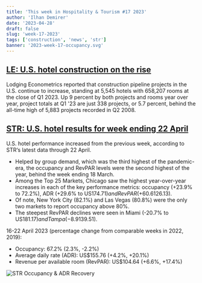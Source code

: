 ```yaml
---
title: 'This week in Hospitality & Tourism #17 2023'
author: 'Ilhan Demirer'
date: '2023-04-28'
draft: false
slug: 'week-17-2023'
tags: ['construction', 'news', 'str']
banner: '2023-week-17-occupancy.svg'
---
```


## [LE: U.S. hotel construction on the rise](https://www.hotelmanagement.net/construction/le-us-construction-pipeline-rise)

Lodging Econometrics reported that construction pipeline projects in the U.S. continue to increase, standing at 5,545 hotels with 658,207 rooms at the close of Q1 2023. Up 9 percent by both projects and rooms year over year, project totals at Q1 '23 are just 338 projects, or 5.7 percent, behind the all-time high of 5,883 projects recorded in Q2 2008.

## [STR: U.S. hotel results for week ending 22 April](https://str.com/press-release/str-us-hotel-results-week-ending-22-april)

U.S. hotel performance increased from the previous week, according to STR‘s latest data through 22 April.

- Helped by group demand, which was the third highest of the pandemic-era, the occupancy and RevPAR levels were the second highest of the year, behind the week ending 18 March.
- Among the Top 25 Markets, Chicago saw the highest year-over-year increases in each of the key performance metrics: occupancy (+23.9% to 72.2%), ADR (+29.6% to US$174.71) and RevPAR (+60.6% to US$126.13).
- Of note, New York City (82.1%) and Las Vegas (80.8%) were the only two markets to report occupancy above 80%.
- The steepest RevPAR declines were seen in Miami (-20.7% to US$181.17) and Tampa (-8.9% to US$139.51).

16-22 April 2023 (percentage change from comparable weeks in 2022, 2019):

- Occupancy: 67.2% (2.3%, -2.2%)
- Average daily rate (ADR): US$155.76 (+4.2%, +20.1%)
- Revenue per available room (RevPAR): US$104.64 (+6.6%, +17.4%)

![STR Occupancy & ADR Recovery](/images/blogimages/2023-week-17-occupancy.svg)
